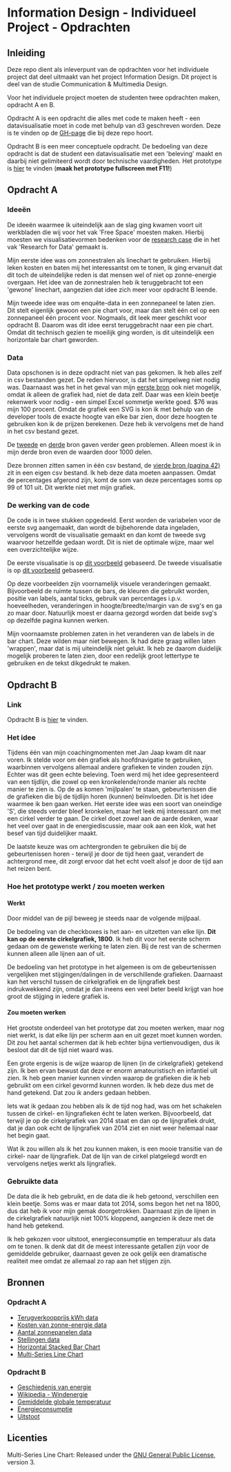 # Information Design - Individueel Project - Opdrachten

## Inleiding

Deze repo dient als inleverpunt van de opdrachten voor het individuele project dat deel uitmaakt van het project Information Design. Dit project is deel van de studie Communication & Multimedia Design.

Voor het individuele project moeten de studenten twee opdrachten maken, opdracht A en B.

Opdracht A is een opdracht die alles met code te maken heeft - een datavisualisatie moet in code met behulp van d3 geschreven worden. Deze is te vinden op de [GH-page](https://jensorsel.github.io/Information-Design-Opdrachten/) die bij deze repo hoort.

Opdracht B is een meer conceptuele opdracht. De bedoeling van deze opdracht is dat de student een datavisualisatie met een 'beleving' maakt en daarbij niet gelimiteerd wordt door technische vaardigheden. Het prototype is [hier](https://marvelapp.com/56e790d/) te vinden (**maak het prototype fullscreen met F11!**)

## Opdracht A

### Ideeën

De ideeën waarmee ik uiteindelijk aan de slag ging kwamen voort uit werkbladen die wij voor het vak 'Free Space' moesten maken. Hierbij moesten we visualisatievormen bedenken voor de [research case](https://www.gitbook.com/book/jensorsel/rfd/details) die in het vak 'Research for Data' gemaakt is. 

Mijn eerste idee was om zonnestralen als linechart te gebruiken. Hierbij leken kosten en baten mij het interessantst om te tonen, ik ging ervanuit dat dit toch de uiteindelijke reden is dat mensen wel of niet op zonne-energie overgaan. Het idee van de zonnestralen heb ik teruggebracht tot een 'gewone' linechart, aangezien dat idee zich meer voor opdracht B leende. 

Mijn tweede idee was om enquête-data in een zonnepaneel te laten zien. Dit stelt eigenlijk gewoon een pie chart voor, maar dan stelt één cel op een zonnepaneel één procent voor. Nogmaals, dit leek meer geschikt voor opdracht B. Daarom was dit idee eerst teruggebracht naar een pie chart. Omdat dit technisch gezien te moeilijk ging worden, is dit uiteindelijk een horizontale bar chart geworden.

### Data 

Data opschonen is in deze opdracht niet van pas gekomen. Ik heb alles zelf in csv bestanden gezet. De reden hiervoor, is dat het simpelweg niet nodig was. Daarnaast was het in het geval van mijn [eerste bron](https://upload.wikimedia.org/wikipedia/commons/7/71/Price_history_of_silicon_PV_cells_since_1977.svg) ook niet mogelijk, omdat ik alleen de grafiek had, niet de data zelf. Daar was een klein beetje rekenwerk voor nodig - een simpel Excel sommetje werkte goed. $76 was mijn 100 procent. Omdat de grafiek een SVG is kon ik met behulp van de developer tools de exacte hoogte van elke bar zien, door deze hoogten te gebruiken kon ik de prijzen berekenen. Deze heb ik vervolgens met de hand in het csv bestand gezet.

De [tweede](https://www.eia.gov/totalenergy/data/annual/showtext.php?t=ptb0810) en [derde](http://statline.cbs.nl/Statweb/publication/?VW=T&DM=SLNL&PA=82003NED&D1=a&D2=a&D3=a&HD=171106-1412&HDR=T&STB=G1,G2) bron gaven verder geen problemen. Alleen moest ik in mijn derde bron even de waarden door 1000 delen.

Deze bronnen zitten samen in één csv bestand, de [vierde bron (pagina 42)](https://www.scp.nl/Publicaties/Alle_publicaties/Publicaties_2016/Burgerperspectieven_2016_4) zit in een eigen csv bestand. Ik heb deze data moeten aanpassen. Omdat de percentages afgerond zijn, komt de som van deze percentages soms op 99 of 101 uit. Dit werkte niet met mijn grafiek.  

### De werking van de code

De code is in twee stukken opgedeeld. Eerst worden de variabelen voor de eerste svg aangemaakt, dan wordt de bijbehorende data ingeladen, vervolgens wordt de visualisatie gemaakt en dan komt de tweede svg waarvoor hetzelfde gedaan wordt. Dit is niet de optimale wijze, maar wel een overzichtelijke wijze.

De eerste visualisatie is op [dit voorbeeld](https://bl.ocks.org/mbostock/3884955) gebaseerd.
De tweede visualisatie is op [dit voorbeeld](https://bl.ocks.org/Andrew-Reid/0aedd5f3fb8b099e3e10690bd38bd458) gebaseerd.

Op deze voorbeelden zijn voornamelijk visuele veranderingen gemaakt. Bijvoorbeeld de ruimte tussen de bars, de kleuren die gebruikt worden, positie van labels, aantal ticks, gebruik van percentages i.p.v. hoeveelheden, veranderingen in hoogte/breedte/margin van de svg's en ga zo maar door. Natuurlijk moest er daarna gezorgd worden dat beide svg's op dezelfde pagina kunnen werken.

Mijn voornaamste problemen zaten in het veranderen van de labels in de bar chart. Deze wilden maar niet bewegen. Ik had deze graag willen laten 'wrappen', maar dat is mij uiteindelijk niet gelukt. Ik heb ze daarom duidelijk mogelijk proberen te laten zien, door een redelijk groot lettertype te gebruiken en de tekst dikgedrukt te maken.

## Opdracht B

### Link

Opdracht B is [hier](https://marvelapp.com/56e790d/) te vinden.

### Het idee

Tijdens één van mijn coachingmomenten met Jan Jaap kwam dit naar voren. Ik stelde voor om één grafiek als hoofdnavigatie te gebruiken, waarbinnen vervolgens allemaal andere grafieken te vinden zouden zijn. Echter was dit geen echte beleving. Toen werd mij het idee gepresenteerd van een tijdlijn, die zowel op een kronkelende/ronde manier als rechte manier te zien is. Op de as komen 'mijlpalen' te staan, gebeurtenissen die de grafieken die bij de tijdlijn horen (kunnen) beïnvloeden. Dit is het idee waarmee ik ben gaan werken. Het eerste idee was een soort van oneindige 'S', die steeds verder bleef kronkelen, maar het leek mij interessant om met een cirkel verder te gaan. De cirkel doet zowel aan de aarde denken, waar het veel over gaat in de energiediscussie, maar ook aan een klok, wat het besef van tijd duidelijker maakt.

De laatste keuze was om achtergronden te gebruiken die bij de gebeurtenissen horen - terwijl je door de tijd heen gaat, verandert de achtergrond mee, dit zorgt ervoor dat het echt voelt alsof je door de tijd aan het reizen bent.

### Hoe het prototype werkt / zou moeten werken

#### Werkt

Door middel van de pijl beweeg je steeds naar de volgende mijlpaal.

De bedoeling van de checkboxes is het aan- en uitzetten van elke lijn. **Dit kan op de eerste cirkelgrafiek, 1800**.
Ik heb dit voor het eerste scherm gedaan om de gewenste werking te laten zien. Bij de rest van de schermen kunnen alleen alle lijnen aan of uit.

De bedoeling van het prototype in het algemeen is om de gebeurtenissen vergelijken met stijgingen/dalingen in de verschillende grafieken. Daarnaast kan het verschil tussen de cirkelgrafiek en de lijngrafiek best indrukwekkend zijn, omdat je dan ineens een veel beter beeld krijgt van hoe groot de stijging in iedere grafiek is.

#### Zou moeten werken

Het grootste onderdeel van het prototype dat zou moeten werken, maar nog niet werkt, is dat elke lijn per scherm aan en uit gezet moet kunnen worden. Dit zou het aantal schermen dat ik heb echter bijna vertienvoudigen, dus ik besloot dat dit de tijd niet waard was.

Een grote ergenis is de wijze waarop de lijnen (in de cirkelgrafiek) getekend zijn. Ik ben ervan bewust dat deze er enorm amateuristisch en infantiel uit zien. Ik heb geen manier kunnen vinden waarop de grafieken die ik heb gebruikt om een cirkel gevormd kunnen worden. Ik heb deze dus met de hand getekend. Dat zou ik anders gedaan hebben.

Iets wat ik gedaan zou hebben als ik de tijd nog had, was om het schakelen tussen de cirkel- en lijngrafieken écht te laten werken. Bijvoorbeeld, dat terwijl je op de cirkelgrafiek van 2014 staat en dan op de lijngrafiek drukt, dat je dan ook echt de lijngrafiek van 2014 ziet en niet weer helemaal naar het begin gaat.

Wat ik zou willen als ik het zou kunnen maken, is een mooie transitie van de cirkel- naar de lijngrafiek. Dat de lijn van de cirkel platgelegd wordt en vervolgens netjes werkt als lijngrafiek.

### Gebruikte data

De data die ik heb gebruikt, en de data die ik heb getoond, verschillen een klein beetje. Soms was er maar data tot 2014, soms begon het net na 1800, dus dat heb ik voor mijn gemak doorgetrokken. Daarnaast zijn de lijnen in de cirkelgrafiek natuurlijk niet 100% kloppend, aangezien ik deze met de hand heb getekend.

Ik heb gekozen voor uitstoot, energieconsumptie en temperatuur als data om te tonen. Ik denk dat dit de meest interessante getallen zijn voor de gemiddelde gebruiker, daarnaast geven ze ook gelijk een dramatische realiteit mee omdat ze allemaal zo rap aan het stijgen zijn.

## Bronnen

### Opdracht A

* [Terugverkoopprijs kWh data](https://www.eia.gov/totalenergy/data/annual/showtext.php?t=ptb0810)
* [Kosten van zonne-energie data](https://upload.wikimedia.org/wikipedia/commons/7/71/Price_history_of_silicon_PV_cells_since_1977.svg)
* [Aantal zonnepanelen data](http://statline.cbs.nl/Statweb/publication/?VW=T&DM=SLNL&PA=82003NED&D1=a&D2=a&D3=a&HD=171106-1412&HDR=T&STB=G1,G2)
* [Stellingen data](https://www.scp.nl/Publicaties/Alle_publicaties/Publicaties_2016/Burgerperspectieven_2016_4)
* [Horizontal Stacked Bar Chart](https://bl.ocks.org/Andrew-Reid/0aedd5f3fb8b099e3e10690bd38bd458)
* [Multi-Series Line Chart](https://bl.ocks.org/mbostock/3884955)

### Opdracht B

* [Geschiedenis van energie](http://www.ecology.com/2011/09/03/the-history-of-energy-use/)
* [Wikipedia - Windenergie](https://nl.wikipedia.org/wiki/Windenergie)
* [Gemiddelde globale temperatuur](http://assets.climatecentral.org/images/uploads/gallery/4_21_15_EarthDay_GlobalTempRecord.png)
* [Energieconsumptie](https://fractionalflow.files.wordpress.com/2014/10/fig-1-world-total-energy-consumption-1800-to-2013.png)
* [Uitstoot](https://ourworldindata.org/wp-content/uploads/2017/04/Global-CO2-emissions-by-region-since-1751.png)

## Licenties

Multi-Series Line Chart: Released under the [GNU General Public License](https://opensource.org/licenses/GPL-3.0), version 3.
